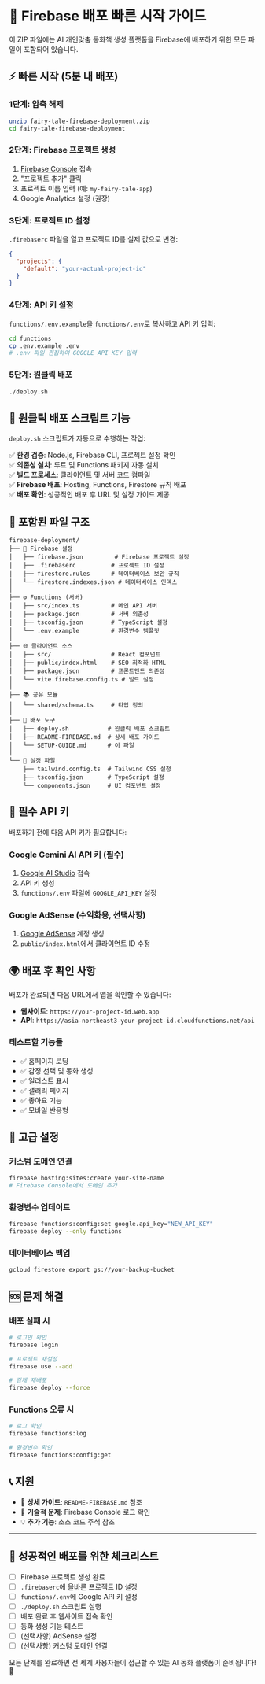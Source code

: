 # 🚀 Firebase 배포 빠른 시작 가이드

이 ZIP 파일에는 AI 개인맞춤 동화책 생성 플랫폼을 Firebase에 배포하기 위한 모든 파일이 포함되어 있습니다.

## ⚡ 빠른 시작 (5분 내 배포)

### 1단계: 압축 해제
```bash
unzip fairy-tale-firebase-deployment.zip
cd fairy-tale-firebase-deployment
```

### 2단계: Firebase 프로젝트 생성
1. [Firebase Console](https://console.firebase.google.com/) 접속
2. "프로젝트 추가" 클릭
3. 프로젝트 이름 입력 (예: `my-fairy-tale-app`)
4. Google Analytics 설정 (권장)

### 3단계: 프로젝트 ID 설정
`.firebaserc` 파일을 열고 프로젝트 ID를 실제 값으로 변경:
```json
{
  "projects": {
    "default": "your-actual-project-id"
  }
}
```

### 4단계: API 키 설정
`functions/.env.example`을 `functions/.env`로 복사하고 API 키 입력:
```bash
cd functions
cp .env.example .env
# .env 파일 편집하여 GOOGLE_API_KEY 입력
```

### 5단계: 원클릭 배포
```bash
./deploy.sh
```

## 🎯 원클릭 배포 스크립트 기능

`deploy.sh` 스크립트가 자동으로 수행하는 작업:

✅ **환경 검증**: Node.js, Firebase CLI, 프로젝트 설정 확인  
✅ **의존성 설치**: 루트 및 Functions 패키지 자동 설치  
✅ **빌드 프로세스**: 클라이언트 및 서버 코드 컴파일  
✅ **Firebase 배포**: Hosting, Functions, Firestore 규칙 배포  
✅ **배포 확인**: 성공적인 배포 후 URL 및 설정 가이드 제공  

## 📁 포함된 파일 구조

```
firebase-deployment/
├── 🔧 Firebase 설정
│   ├── firebase.json         # Firebase 프로젝트 설정
│   ├── .firebaserc          # 프로젝트 ID 설정
│   ├── firestore.rules      # 데이터베이스 보안 규칙
│   └── firestore.indexes.json # 데이터베이스 인덱스
│
├── ⚙️ Functions (서버)
│   ├── src/index.ts         # 메인 API 서버
│   ├── package.json         # 서버 의존성
│   ├── tsconfig.json        # TypeScript 설정
│   └── .env.example         # 환경변수 템플릿
│
├── 🌐 클라이언트 소스
│   ├── src/                 # React 컴포넌트
│   ├── public/index.html    # SEO 최적화 HTML
│   ├── package.json         # 프론트엔드 의존성
│   └── vite.firebase.config.ts # 빌드 설정
│
├── 📚 공유 모듈
│   └── shared/schema.ts     # 타입 정의
│
├── 🚀 배포 도구
│   ├── deploy.sh           # 원클릭 배포 스크립트
│   ├── README-FIREBASE.md  # 상세 배포 가이드
│   └── SETUP-GUIDE.md      # 이 파일
│
└── 🔧 설정 파일
    ├── tailwind.config.ts  # Tailwind CSS 설정
    ├── tsconfig.json       # TypeScript 설정
    └── components.json     # UI 컴포넌트 설정
```

## 🔑 필수 API 키

배포하기 전에 다음 API 키가 필요합니다:

### Google Gemini AI API 키 (필수)
1. [Google AI Studio](https://makersuite.google.com/) 접속
2. API 키 생성
3. `functions/.env` 파일에 `GOOGLE_API_KEY` 설정

### Google AdSense (수익화용, 선택사항)
1. [Google AdSense](https://www.google.com/adsense/) 계정 생성
2. `public/index.html`에서 클라이언트 ID 수정

## 🌍 배포 후 확인 사항

배포가 완료되면 다음 URL에서 앱을 확인할 수 있습니다:

- **웹사이트**: `https://your-project-id.web.app`
- **API**: `https://asia-northeast3-your-project-id.cloudfunctions.net/api`

### 테스트할 기능들
- ✅ 홈페이지 로딩
- ✅ 감정 선택 및 동화 생성
- ✅ 일러스트 표시
- ✅ 갤러리 페이지
- ✅ 좋아요 기능
- ✅ 모바일 반응형

## 🔧 고급 설정

### 커스텀 도메인 연결
```bash
firebase hosting:sites:create your-site-name
# Firebase Console에서 도메인 추가
```

### 환경변수 업데이트
```bash
firebase functions:config:set google.api_key="NEW_API_KEY"
firebase deploy --only functions
```

### 데이터베이스 백업
```bash
gcloud firestore export gs://your-backup-bucket
```

## 🆘 문제 해결

### 배포 실패 시
```bash
# 로그인 확인
firebase login

# 프로젝트 재설정
firebase use --add

# 강제 재배포
firebase deploy --force
```

### Functions 오류 시
```bash
# 로그 확인
firebase functions:log

# 환경변수 확인
firebase functions:config:get
```

## 📞 지원

- 📖 **상세 가이드**: `README-FIREBASE.md` 참조
- 🔧 **기술적 문제**: Firebase Console 로그 확인
- 💡 **추가 기능**: 소스 코드 주석 참조

---

## 🎉 성공적인 배포를 위한 체크리스트

- [ ] Firebase 프로젝트 생성 완료
- [ ] `.firebaserc`에 올바른 프로젝트 ID 설정
- [ ] `functions/.env`에 Google API 키 설정
- [ ] `./deploy.sh` 스크립트 실행
- [ ] 배포 완료 후 웹사이트 접속 확인
- [ ] 동화 생성 기능 테스트
- [ ] (선택사항) AdSense 설정
- [ ] (선택사항) 커스텀 도메인 연결

모든 단계를 완료하면 전 세계 사용자들이 접근할 수 있는 AI 동화 플랫폼이 준비됩니다! 🌟
